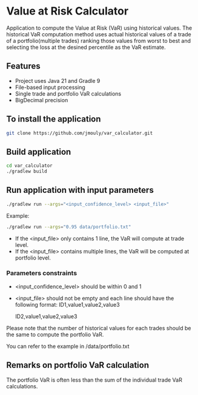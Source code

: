 # Value at Risk Calculator

Application to compute the Value at Risk (VaR) using historical values.
The historical VaR computation method uses actual historical values of a trade of a portfolio(multiple trades) ranking those values from worst to best and selecting the loss at the desined percentile as the VaR estimate.

## Features
- Project uses Java 21 and Gradle 9
- File-based input processing
- Single trade and portfolio VaR calculations
- BigDecimal precision

## To install the application
```bash
git clone https://github.com/jmouly/var_calculator.git
```

## Build application

```bash
cd var_calculator 
./gradlew build
```

## Run application with input parameters
```bash
./gradlew run --args="<input_confidence_level> <input_file>"
```
Example:
```bash
./gradlew run --args="0.95 data/portfolio.txt"
```

- If the <input_file> only contains 1 line, the VaR will compute at trade level.
- If the <input_file> contains multiple lines, the VaR will be computed at portfolio level.

### Parameters constraints

- <input_confidence_level> should be within 0 and 1
- <input_file> should not be empty and each line should have the following format:
    ID1,value1,value2,value3

    ID2,value1,value2,value3

Please note that the number of historical values for each trades should be the same to compute the portfolio VaR.

You can refer to the example in /data/portfolio.txt


## Remarks on portfolio VaR calculation

The portfolio VaR is often less than the sum of the individual trade VaR calculations. 